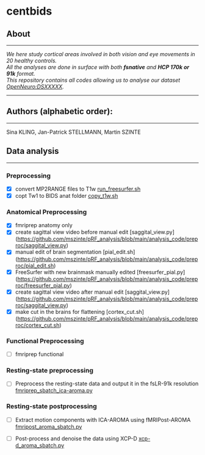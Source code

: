 # centbids
## About
---
*We here study cortical areas involved in both vision and eye movements in 20 healthy controls.</br>*
*All the analyses are done in surface with both **fsnative** and **HCP 170k or 91k** format.</br>*
*This repository contains all codes allowing us to analyse our dataset [OpenNeuro:DSXXXXX](https://openneuro.org/datasets/dsXXXX).</br>*

---
## Authors (alphabetic order): 
---
Sina KLING, Jan-Patrick STELLMANN, Martin SZINTE


## Data analysis
---
### Preprocessing
- [x] convert MP2RANGE files to T1w [run_freesurfer.sh](https://github.com/mszinte/pRF_analysis/blob/main/analysis_code/preproc/run_freesurfer.sh)
- [x] copt Tw1 to BIDS anat folder [copy_t1w.sh](https://github.com/mszinte/pRF_analysis/blob/main/analysis_code/preproc/copy_t1w.sh)

### Anatomical Preprocessing 
- [x] fmriprep anatomy only 
- [x] create sagittal view video before manual edit [saggital_view.py] (https://github.com/mszinte/pRF_analysis/blob/main/analysis_code/preproc/saggital_view.py)
- [x] manual edit of brain segmentation [pial_edit.sh] (https://github.com/mszinte/pRF_analysis/blob/main/analysis_code/preproc/pial_edit.sh)
- [x] FreeSurfer with new brainmask manually edited [freesurfer_pial.py] (https://github.com/mszinte/pRF_analysis/blob/main/analysis_code/preproc/freesurfer_pial.py)
- [x] create sagittal view video after manual edit [saggital_view.py] (https://github.com/mszinte/pRF_analysis/blob/main/analysis_code/preproc/saggital_view.py)
- [x] make cut in the brains for flattening [cortex_cut.sh] (https://github.com/mszinte/pRF_analysis/blob/main/analysis_code/preproc/cortex_cut.sh)

### Functional Preprocessing
- [ ] fmriprep functional 

### Resting-state preprocessing
- [ ] Preprocess the resting-state data and output it in the fsLR-91k resolution [fmriprep_sbatch_ica-aroma.py](https://github.com/mszinte/pRF_analysis/blob/main/analysis_code/preproc/functional/fmriprep_sbatch_ica-aroma.py)

### Resting-state postprocessing
- [ ] Extract motion components with ICA-AROMA using fMRIPost-AROMA [fmripost_aroma_sbatch.py](https://github.com/mszinte/pRF_analysis/blob/main/RetinoMaps/rest/fmripost_aroma_sbatch.py)
- [ ] Post-process and denoise the data using XCP-D [xcp-d_aroma_sbatch.py](https://github.com/mszinte/pRF_analysis/blob/main/RetinoMaps/rest/xcp-d_aroma_sbatch.py)


